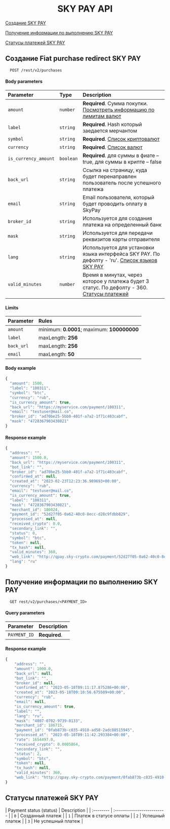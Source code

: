 <h1 align="center">SKY PAY API</h1>
 
[Создание SKY PAY](#skypay)

[Получение информации по выполнению SKY PAY](#skypayinfo)

[Статусы платежей SKY PAY](#paymentStatuses)
 
<a name="skypay"></a>
## Создание Fiat purchase redirect SKY PAY

```http
  POST /rest/v2/purchases 
```
#### Body parameters

| Parameter | Type     | Description                |
| :-------- | :------- | :------------------------- |
| `amount` | `number` | **Required**. Сумма покупки. [Посмотреть информацию по лимитам валют](CURRENCIES.md)
| `label` | `string` | **Required**. Hash который заедается мерчантом
| `symbol` | `string` | **Required**. [Список криптовалют](CRYPTOCURRENCIES.md)
| `currency` | `string` | **Required**. [Список валют](CURRENCIES.md)
| `is_currency_amount` | `boolean` | **Required**. для суммы в фиате – true, для суммы в крипте – false |
| `back_url` | `string` | Cсылка на страницу, куда будет перенаправлен пользователь после успешного платежа
| `email` | `string` | Email пользователя, который будет проводить оплату в SkyPay
| `broker_id` | `string` | Используется для создания платежа на определенный банк
| `mask` | `string` | Используется для передачи реквизитов карты отправителя
| `lang` | `string` | Используется для установки языка интерфейса SKY PAY. По дефолту - 'ru'. [Список языков SKY PAY](SKYPAYLANGUAGES.md)
| `valid_minutes` | `number` | Время в минутах, через которое у платежа будет 3 статус. По дефолту - 360. [Статусы платежей](#paymentStatuses)


#### Limits

| Parameter | Rules     |
| :-------- | :-------  |
| `amount` | minimum: **0.0001**; maximum: **100000000**
| `label` | maxLength: **256**
| `back_url` | maxLength: **256**
| `email` | maxLength: **50**

#### Body example

```javascript
{
  "amount": 1500,
  "label": "100311",
  "symbol": "btc",
  "currency": "rub",
  "is_currency_amount": true,
  "back_url": "https://myservice.com/payment/100311",
  "email": "testuser@mail.co",
  "broker_id": "ad70be25-5bb0-401f-a7a2-1f71c403cabf",
  "mask": "4728367903430821"
}
```

#### Response example

```javascript
{
  "address": "",
  "amount": 1500.0,
  "back_url": "https://myservice.com/payment/100311",
  "bot_link": "",
  "broker_id": "ad70be25-5bb0-401f-a7a2-1f71c403cabf",
  "confirmed_at": null,
  "created_at": "2023-02-23T12:23:36.989693+00:00",
  "currency": "rub",
  "email": "testuser@mail.co",
  "is_currency_amount": true,
  "label": "100311",
  "mask": "4728367903430821",
  "merchant_id": 186024,
  "payment_id": "52d27f05-0a62-40c0-8ecc-d28c9fdbb829",
  "processed_at": null,
  "received_crypto": 0.0,
  "secondary_link": "",
  "status": 0,
  "symbol": "btc",
  "token": null,
  "tx_hash": null,
  "valid_minutes": 360,
  "web_link": "http://qpay.sky-crypto.com/payment/52d27f05-0a62-40c0-8ecc-d28c9fdbb829?ca=1500.0&s=btc&m=186024&l=100311",
  "lang": "ru"
}
```
 <a name="skypayinfo"></a>
## Получение информации по выполнению SKY PAY

```http
  GET rest/v2/purchases/<PAYMENT_ID> 
```

#### Query parameters

| Parameter | Description                |
| :-------- | :------------------------- |
| `PAYMENT_ID` | **Required**.

#### Response example

```javascript
{
    "address": "",
    "amount": 1000.0,
    "back_url": null,
    "bot_link": "",
    "broker_id": null,
    "confirmed_at": "2023-05-18T09:11:17.875286+00:00",
    "created_at": "2023-05-18T09:10:56.675509+00:00",
    "currency": "rub",
    "email": null,
    "is_currency_amount": true,
    "label": "",
    "lang": "ru",
    "mask": "4807-0702-9739-8133",
    "merchant_id": 186715,
    "payment_id": "0fab873b-c035-4910-ad58-2adc80515945",
    "processed_at": "2023-05-18T09:11:42.293384+00:00",
    "rate": 1654497.0,
    "received_crypto": 0.0005864,
    "secondary_link": "",
    "status": 2,
    "symbol": "btc",
    "token": null,
    "tx_hash": null,
    "valid_minutes": 360,
    "web_link": "http://qpay.sky-crypto.com/payment/0fab873b-c035-4910-ad58-2adc80515945?ca=1000.0&s=btc&m=186715&l="
}
```

## Статусы платежей SKY PAY
<a name="paymentStatuses"></a>
| Payment status (status) | Description                |
| :-------- |  :------------------------- |
| `0` | Cозданный платеж |
| `1` | Платеж в статусе оплаты |
| `2` | Успешный платеж |
| `3` | Не успешный платеж |
